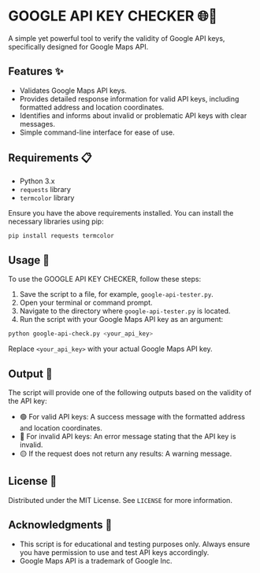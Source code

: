 # GOOGLE API KEY CHECKER 🌐🔑

A simple yet powerful tool to verify the validity of Google API keys, specifically designed for Google Maps API.

## Features ✨

- Validates Google Maps API keys.
- Provides detailed response information for valid API keys, including formatted address and location coordinates.
- Identifies and informs about invalid or problematic API keys with clear messages.
- Simple command-line interface for ease of use.

## Requirements 📋

- Python 3.x
- `requests` library
- `termcolor` library

Ensure you have the above requirements installed. You can install the necessary libraries using pip:

```bash
pip install requests termcolor
```

## Usage 🚀

To use the GOOGLE API KEY CHECKER, follow these steps:

1. Save the script to a file, for example, `google-api-tester.py`.
2. Open your terminal or command prompt.
3. Navigate to the directory where `google-api-tester.py` is located.
4. Run the script with your Google Maps API key as an argument:

```bash
python google-api-check.py <your_api_key>
```

Replace `<your_api_key>` with your actual Google Maps API key.

## Output 📌

The script will provide one of the following outputs based on the validity of the API key:

- 🟢 For valid API keys: A success message with the formatted address and location coordinates.
- 🔴 For invalid API keys: An error message stating that the API key is invalid.
- 🟡 If the request does not return any results: A warning message.

## License 📄

Distributed under the MIT License. See `LICENSE` for more information.

## Acknowledgments 🙏

- This script is for educational and testing purposes only. Always ensure you have permission to use and test API keys accordingly.
- Google Maps API is a trademark of Google Inc.
